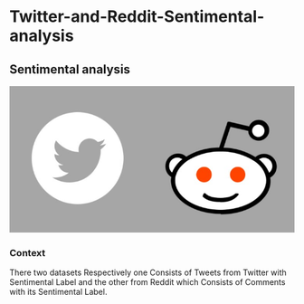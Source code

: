 # Twitter-and-Reddit-Sentimental-analysis
## Sentimental analysis

![](https://github.com/ShivankUdayawal/Twitter-and-Reddit-Sentimental-analysis/blob/main/Data%20Visualization/01.jpg)

### Context

There two datasets Respectively one Consists of Tweets from Twitter with Sentimental Label and the other from Reddit which Consists of Comments with its Sentimental Label.
